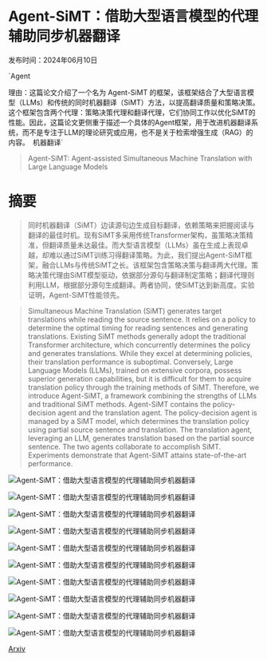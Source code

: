 # Agent-SiMT：借助大型语言模型的代理辅助同步机器翻译

发布时间：2024年06月10日

`Agent

理由：这篇论文介绍了一个名为 Agent-SiMT 的框架，该框架结合了大型语言模型（LLMs）和传统的同时机器翻译（SiMT）方法，以提高翻译质量和策略决策。这个框架包含两个代理：策略决策代理和翻译代理，它们协同工作以优化SiMT的性能。因此，这篇论文更侧重于描述一个具体的Agent框架，用于改进机器翻译系统，而不是专注于LLM的理论研究或应用，也不是关于检索增强生成（RAG）的内容。` `机器翻译`

> Agent-SiMT: Agent-assisted Simultaneous Machine Translation with Large Language Models

# 摘要

> 同时机器翻译（SiMT）边读源句边生成目标翻译，依赖策略来把握阅读与翻译的最佳时机。现有SiMT多采用传统Transformer架构，虽策略决策精准，但翻译质量未达最佳。而大型语言模型（LLMs）虽在生成上表现卓越，却难以通过SiMT训练习得翻译策略。为此，我们提出Agent-SiMT框架，融合LLMs与传统SiMT之长。该框架包含策略决策与翻译两大代理。策略决策代理由SiMT模型驱动，依据部分源句与翻译制定策略；翻译代理则利用LLM，根据部分源句生成翻译。两者协同，使SiMT达到新高度。实验证明，Agent-SiMT性能领先。

> Simultaneous Machine Translation (SiMT) generates target translations while reading the source sentence. It relies on a policy to determine the optimal timing for reading sentences and generating translations. Existing SiMT methods generally adopt the traditional Transformer architecture, which concurrently determines the policy and generates translations. While they excel at determining policies, their translation performance is suboptimal. Conversely, Large Language Models (LLMs), trained on extensive corpora, possess superior generation capabilities, but it is difficult for them to acquire translation policy through the training methods of SiMT. Therefore, we introduce Agent-SiMT, a framework combining the strengths of LLMs and traditional SiMT methods. Agent-SiMT contains the policy-decision agent and the translation agent. The policy-decision agent is managed by a SiMT model, which determines the translation policy using partial source sentence and translation. The translation agent, leveraging an LLM, generates translation based on the partial source sentence. The two agents collaborate to accomplish SiMT. Experiments demonstrate that Agent-SiMT attains state-of-the-art performance.

![Agent-SiMT：借助大型语言模型的代理辅助同步机器翻译](../../../paper_images/2406.06910/x1.png)

![Agent-SiMT：借助大型语言模型的代理辅助同步机器翻译](../../../paper_images/2406.06910/x2.png)

![Agent-SiMT：借助大型语言模型的代理辅助同步机器翻译](../../../paper_images/2406.06910/x3.png)

![Agent-SiMT：借助大型语言模型的代理辅助同步机器翻译](../../../paper_images/2406.06910/x4.png)

![Agent-SiMT：借助大型语言模型的代理辅助同步机器翻译](../../../paper_images/2406.06910/x5.png)

![Agent-SiMT：借助大型语言模型的代理辅助同步机器翻译](../../../paper_images/2406.06910/x6.png)

![Agent-SiMT：借助大型语言模型的代理辅助同步机器翻译](../../../paper_images/2406.06910/x7.png)

![Agent-SiMT：借助大型语言模型的代理辅助同步机器翻译](../../../paper_images/2406.06910/x8.png)

![Agent-SiMT：借助大型语言模型的代理辅助同步机器翻译](../../../paper_images/2406.06910/x9.png)

![Agent-SiMT：借助大型语言模型的代理辅助同步机器翻译](../../../paper_images/2406.06910/x10.png)

[Arxiv](https://arxiv.org/abs/2406.06910)